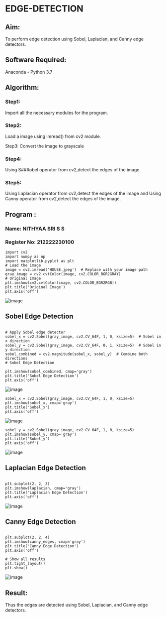 # EDGE-DETECTION
## Aim:
To perform edge detection using Sobel, Laplacian, and Canny edge detectors.

## Software Required:
Anaconda - Python 3.7

## Algorithm:
### Step1:
Import all the necessary modules for the program.

### Step2:
Load a image using imread() from cv2 module.

 Step3:
Convert the image to grayscale

### Step4:
Using S###obel operator from cv2,detect the edges of the image.

### Step5:

Using Laplacian operator from cv2,detect the edges of the image and Using Canny operator from cv2,detect the edges of the image.
## Program :

### Name: NITHYAA SRI S S
### Register No: 212222230100

```
import cv2
import numpy as np
import matplotlib.pyplot as plt
# Load the image
image = cv2.imread('HOUSE.jpeg')  # Replace with your image path
gray_image = cv2.cvtColor(image, cv2.COLOR_BGR2GRAY)
# Original Image
plt.imshow(cv2.cvtColor(image, cv2.COLOR_BGR2RGB))
plt.title('Original Image')
plt.axis('off')

```
![image](https://github.com/user-attachments/assets/491dbffd-1c39-4f49-950e-4c1e579e7b38)

## Sobel Edge Detection
```

# Apply Sobel edge detector
sobel_x = cv2.Sobel(gray_image, cv2.CV_64F, 1, 0, ksize=5)  # Sobel in x direction
sobel_y = cv2.Sobel(gray_image, cv2.CV_64F, 0, 1, ksize=5)  # Sobel in y direction
sobel_combined = cv2.magnitude(sobel_x, sobel_y)  # Combine both directions
# Sobel Edge Detection

plt.imshow(sobel_combined, cmap='gray')
plt.title('Sobel Edge Detection')
plt.axis('off')
```
![image](https://github.com/user-attachments/assets/9ceb704b-9828-49d8-847b-836014680bf0)
```
sobel_x = cv2.Sobel(gray_image, cv2.CV_64F, 1, 0, ksize=5)
plt.imshow(sobel_x, cmap='gray')
plt.title('Sobel_x')
plt.axis('off')
```
![image](https://github.com/user-attachments/assets/57498580-7f80-490d-a19f-395c53bcc186)
```
sobel_y = cv2.Sobel(gray_image, cv2.CV_64F, 1, 0, ksize=5)
plt.imshow(sobel_y, cmap='gray')
plt.title('Sobel_y')
plt.axis('off')
```
![image](https://github.com/user-attachments/assets/dda2a1e7-e76f-4f9f-bdca-d26c6eb2b527)




## Laplacian Edge Detection
```

plt.subplot(2, 2, 3)
plt.imshow(laplacian, cmap='gray')
plt.title('Laplacian Edge Detection')
plt.axis('off')
```
![image](https://github.com/user-attachments/assets/95c449f4-4bbf-4b1f-a4c5-d3d39985f5e8)


## Canny Edge Detection
```

plt.subplot(2, 2, 4)
plt.imshow(canny_edges, cmap='gray')
plt.title('Canny Edge Detection')
plt.axis('off')

# Show all results
plt.tight_layout()
plt.show()
```
![image](https://github.com/user-attachments/assets/e1cb217f-a83e-47e2-9ed6-1bbfa45b18cb)


## Result:
Thus the edges are detected using Sobel, Laplacian, and Canny edge detectors.

